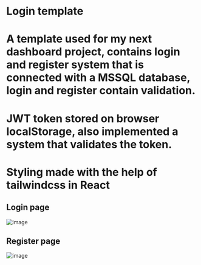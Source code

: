 # Login template


# A template used for my next dashboard project, contains login and register system that is connected with a MSSQL database, login and register contain validation.
# JWT token stored on browser localStorage, also implemented a system that validates the token. 
# Styling made with the help of tailwindcss in React


## Login page


![image](https://user-images.githubusercontent.com/102463065/177058493-da3224ea-fb41-4cab-a5a2-f3a7c87ecbf3.png)


## Register page


![image](https://user-images.githubusercontent.com/102463065/177058558-bced8af7-76ec-464a-b8ec-e406bc935ec1.png)
